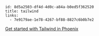 ```
id: 8d5a2503-df4d-4d0c-a84a-b0ed5f362520
title: tailwind
links:
  - 7e9179ae-1e78-4267-bf88-8827c6b0b7e2
```

[Get started with Tailwind in Phoenix][1]

[1]: https://fullstackphoenix.com/tutorials/get-started-with-tailwind-in-phoenix
